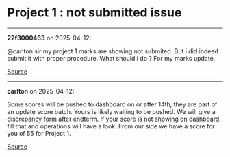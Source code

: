 # Project 1 : not submitted issue


---

**22f3000463** on 2025-04-12:

@carlton sir my project 1 marks are showing not submited. But i did indeed submit it with proper procedure. What should i do ? For my marks update.

[Source](https://discourse.onlinedegree.iitm.ac.in/t/project-1-not-submitted-issue/172497/1)

---

**carlton** on 2025-04-12:

Some scores will be pushed to dashboard on or after 14th, they are part of an update score batch. Yours is likely waiting to be pushed. We will give a discrepancy form after endterm. If your score is not showing on dashboard, fill that and operations will have a look. From our side we have a score for you of 55 for Project 1.

[Source](https://discourse.onlinedegree.iitm.ac.in/t/project-1-not-submitted-issue/172497/2)